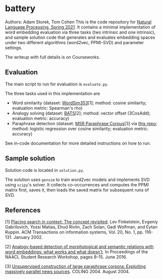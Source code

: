 # battery
Authors: Adam Storek, Tom Cohen
This is the code repository for [Natural Language Processing, Spring 2021](http://www.cs.columbia.edu/~kathy/NLP/2021/). It contains a minimal implementation of word embedding evaluation via three tasks (two intrinsic and one intrinsic), and sample solution code that generates and evaluates embedding spaces under two different algorithms (word2vec, PPMI-SVD) and parameter settings.

The writeup with full details is on Courseworks.

## Evaluation
The main script to run for evaluation is `evaluate.py`.

The three tasks used in this implementation are
* Word similarity (dataset: [WordSim353](http://www.cs.technion.ac.il/~gabr/resources/data/wordsim353/)[1]; method: cosine similarity; evaluation metric: Spearman's rho)
* Analogy solving (dataset: [BATS](http://vecto.space/projects/BATS/)[2]; method: vector offset (3CosAdd); evaluation metric: accuracy)
* Paraphrase detection (dataset: [MSR Paraphrase Corpus](https://www.microsoft.com/en-us/download/details.aspx?id=52398)[3] via [this repo](https://github.com/wasiahmad/paraphrase_identification); method: logistic regression over cosine similarity; evaluation metric: accuracy)

See in-code documentation for more detailed instructions on how to run.

## Sample solution
Solution code is located in `solution.py`.

The solution uses `gensim` to train word2vec models and implements SVD using `scipy`'s solver. It collects co-occurrences and computes the PPMI matrix first, saves it, then loads the saved matrix for subsequent runs of SVD.

## References
[1] [Placing search in context: The concept revisited](http://www.cs.technion.ac.il/~gabr/papers/tois_context.pdf). Lev Finkelstein, Evgeniy Gabrilovich, Yossi Matias, Ehud Rivlin, Zach Solan, Gadi Wolfman, and Eytan Ruppin. ACM Transactions on information systems, Vol. 20, No. 1, pp. 116-131. January 2002.

[2] [Analogy-based detection of morphological and semantic relations with word embeddings: what works and what doesn't](https://www.aclweb.org/anthology/N16-2002/). In Proceedings of the NAACL Student Research Workshop, pages 8–15. June 2016.

[3] [Unsupervised construction of large paraphrase corpora: Exploiting massively parallel news sources](https://www.aclweb.org/anthology/C04-1051/). COLING 2004. August 2004.
